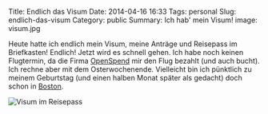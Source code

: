 Title: Endlich das Visum
Date: 2014-04-16 16:33
Tags: personal
Slug: endlich-das-visum
Category: public
Summary: Ich hab' mein Visum!
image: visum.jpg

Heute hatte ich endlich mein Visum, meine Anträge und Reisepass im Briefkasten! Endlich! Jetzt wird es schnell gehen. Ich habe noch keinen Flugtermin, da die Firma [OpenSpend](http://http://openspend.com) mir den Flug bezahlt (und auch bucht). Ich rechne aber mit dem Osterwochenende. Vielleicht bin ich pünktlich zu meinem Geburtstag (und einen halben Monat später als gedacht) doch schon in [Boston](http://de.wikipedia.org/wiki/Boston).

![Visum im Reisepass]({filename}/images/visum.jpg "endlich!!1")
